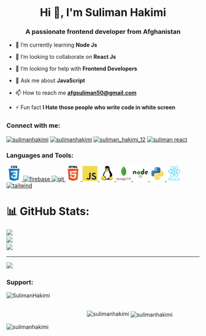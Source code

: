 <h1 align="center">Hi 👋, I'm Suliman Hakimi</h1>
<h3 align="center">A passionate frontend developer from Afghanistan</h3>

- 🌱 I’m currently learning **Node Js**

- 👯 I’m looking to collaborate on **React Js**

- 🤝 I’m looking for help with **Frontend Developers**

- 💬 Ask me about **JavaScript**

- 📫 How to reach me **afgsuliman50@gmail.com**

- ⚡ Fun fact **I Hate those people who write code in white screen**

<h3 align="left">Connect with me:</h3>
<p align="left">
<a href="https://linkedin.com/in/sulimanhakimi" target="blank"><img align="center" src="https://raw.githubusercontent.com/rahuldkjain/github-profile-readme-generator/master/src/images/icons/Social/linked-in-alt.svg" alt="sulimanhakimi" height="30" width="40" /></a>
<a href="https://fb.com/sulimanhakimi" target="blank"><img align="center" src="https://raw.githubusercontent.com/rahuldkjain/github-profile-readme-generator/master/src/images/icons/Social/facebook.svg" alt="sulimanhakimi" height="30" width="40" /></a>
<a href="https://instagram.com/suliman_hakimi_12" target="blank"><img align="center" src="https://raw.githubusercontent.com/rahuldkjain/github-profile-readme-generator/master/src/images/icons/Social/instagram.svg" alt="suliman_hakimi_12" height="30" width="40" /></a>
<a href="https://www.youtube.com/c/suliman react" target="blank"><img align="center" src="https://raw.githubusercontent.com/rahuldkjain/github-profile-readme-generator/master/src/images/icons/Social/youtube.svg" alt="suliman react" height="30" width="40" /></a>
</p>

<h3 align="left">Languages and Tools:</h3>
<p align="left"> <a href="https://www.w3schools.com/css/" target="_blank" rel="noreferrer"> <img src="https://raw.githubusercontent.com/devicons/devicon/master/icons/css3/css3-original-wordmark.svg" alt="css3" width="40" height="40"/> </a> <a href="https://firebase.google.com/" target="_blank" rel="noreferrer"> <img src="https://www.vectorlogo.zone/logos/firebase/firebase-icon.svg" alt="firebase" width="40" height="40"/> </a> <a href="https://git-scm.com/" target="_blank" rel="noreferrer"> <img src="https://www.vectorlogo.zone/logos/git-scm/git-scm-icon.svg" alt="git" width="40" height="40"/> </a> <a href="https://www.w3.org/html/" target="_blank" rel="noreferrer"> <img src="https://raw.githubusercontent.com/devicons/devicon/master/icons/html5/html5-original-wordmark.svg" alt="html5" width="40" height="40"/> </a> <a href="https://developer.mozilla.org/en-US/docs/Web/JavaScript" target="_blank" rel="noreferrer"> <img src="https://raw.githubusercontent.com/devicons/devicon/master/icons/javascript/javascript-original.svg" alt="javascript" width="40" height="40"/> </a> <a href="https://www.linux.org/" target="_blank" rel="noreferrer"> <img src="https://raw.githubusercontent.com/devicons/devicon/master/icons/linux/linux-original.svg" alt="linux" width="40" height="40"/> </a> <a href="https://www.mongodb.com/" target="_blank" rel="noreferrer"> <img src="https://raw.githubusercontent.com/devicons/devicon/master/icons/mongodb/mongodb-original-wordmark.svg" alt="mongodb" width="40" height="40"/> </a> <a href="https://nodejs.org" target="_blank" rel="noreferrer"> <img src="https://raw.githubusercontent.com/devicons/devicon/master/icons/nodejs/nodejs-original-wordmark.svg" alt="nodejs" width="40" height="40"/> </a> <a href="https://www.python.org" target="_blank" rel="noreferrer"> <img src="https://raw.githubusercontent.com/devicons/devicon/master/icons/python/python-original.svg" alt="python" width="40" height="40"/> </a> <a href="https://reactjs.org/" target="_blank" rel="noreferrer"> <img src="https://raw.githubusercontent.com/devicons/devicon/master/icons/react/react-original-wordmark.svg" alt="react" width="40" height="40"/> </a> <a href="https://tailwindcss.com/" target="_blank" rel="noreferrer"> <img src="https://www.vectorlogo.zone/logos/tailwindcss/tailwindcss-icon.svg" alt="tailwind" width="40" height="40"/> </a> </p>

# 📊 GitHub Stats:
![](https://github-readme-stats.vercel.app/api?username=SulimanHakimi&theme=vue-dark&hide_border=false&include_all_commits=true&count_private=true)<br/>
![](https://github-readme-streak-stats.herokuapp.com/?user=SulimanHakimi&theme=vue-dark&hide_border=false)<br/>
![](https://github-readme-stats.vercel.app/api/top-langs/?username=SulimanHakimi&theme=vue-dark&hide_border=false&include_all_commits=true&count_private=true&layout=compact)

---
[![](https://visitcount.itsvg.in/api?id=Suliman&label=Profile%20Views&color=8&icon=0&pretty=true)](https://visitcount.itsvg.in)

<h3 align="left">Support:</h3>
<p><a href="https://www.buymeacoffee.com/SulimanHakimi"> <img align="left" src="https://cdn.buymeacoffee.com/buttons/v2/default-yellow.png" height="50" width="210" alt="SulimanHakimi" /></a></p><br><br>

<p><img align="left" src="https://github-readme-stats.vercel.app/api/top-langs?username=sulimanhakimi&show_icons=true&locale=en&layout=compact" alt="sulimanhakimi" /></p>

<p>&nbsp;<img align="center" src="https://github-readme-stats.vercel.app/api?username=sulimanhakimi&show_icons=true&locale=en" alt="sulimanhakimi" /></p>

<p><img align="center" src="https://github-readme-streak-stats.herokuapp.com/?user=sulimanhakimi&" alt="sulimanhakimi" /></p>
